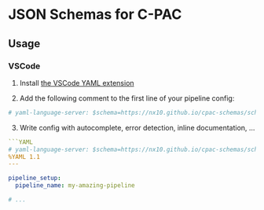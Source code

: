 # JSON Schemas for C-PAC

## Usage

### VSCode

1. Install [the VSCode YAML extension](https://marketplace.visualstudio.com/items?itemName=redhat.vscode-yaml) 

2. Add the following comment to the first line of your pipeline config:

```YAML
# yaml-language-server: $schema=https://nx10.github.io/cpac-schemas/schemas/cpac.pipeline.1.8.6.dev.json
```

3. Write config with autocomplete, error detection, inline documentation, ...

```YAML
```YAML
# yaml-language-server: $schema=https://nx10.github.io/cpac-schemas/schemas/cpac.pipeline.1.8.6.dev.json
%YAML 1.1
---

pipeline_setup:
  pipeline_name: my-amazing-pipeline

# ...
```